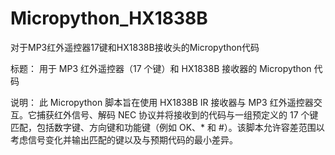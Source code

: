 # Micropython_HX1838B
对于MP3红外遥控器17键和HX1838B接收头的Micropython代码

标题：
用于 MP3 红外遥控器（17 个键）和 HX1838B 接收器的 Micropython 代码

说明：
此 Micropython 脚本旨在使用 HX1838B IR 接收器与 MP3 红外遥控器交互。它捕获红外信号、解码 NEC 协议并将接收到的代码与一组预定义的 17 个键匹配，包括数字键、方向键和功能键（例如 OK、* 和 #）。该脚本允许容差范围以考虑信号变化并输出匹配的键以及与预期代码的最小差异。
